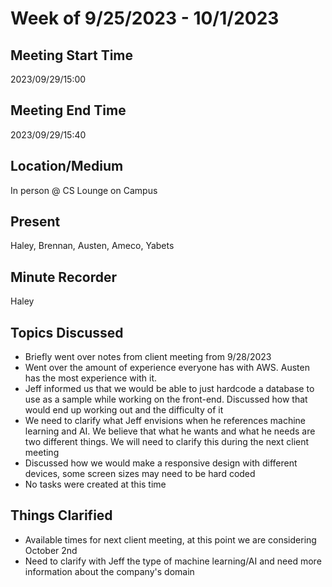 # Week of 9/25/2023 - 10/1/2023

## Meeting Start Time
2023/09/29/15:00

## Meeting End Time
2023/09/29/15:40

## Location/Medium
In person @ CS Lounge on Campus

## Present
Haley, Brennan, Austen, Ameco, Yabets

## Minute Recorder
Haley

## Topics Discussed
* Briefly went over notes from client meeting from 9/28/2023
* Went over the amount of experience everyone has with AWS. Austen has the most experience with it.
* Jeff informed us that we would be able to just hardcode a database to use as a sample while working on the front-end.
Discussed how that would end up working out and the difficulty of it
* We need to clarify what Jeff envisions when he references machine learning and AI. We believe that what he wants and what he needs are two different things.
We will need to clarify this during the next client meeting
* Discussed how we would make a responsive design with different devices, some screen sizes may need to be hard coded
* No tasks were created at this time

## Things Clarified
* Available times for next client meeting, at this point we are considering October 2nd
* Need to clarify with Jeff the type of machine learning/AI and need more information about the company's domain